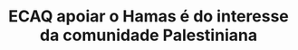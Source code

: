 ---
title: "ECAQ apoiar o Hamas é do interesse da comunidade Palestiniana"
infoslide: "O Hamas é um grupo fundamentalista islâmico nacionalista e militante, que reivindica autoridade política na palestina e é considerado uma organização terrorista para um conjunto alargado de estados, fora do mundo árabe.

A Autoridade Palestiniana é uma coligação partidária moderada, considerada, pelo mundo ocidental, como a autoridade política oficial no território palestiniano."
round: "Round 4"
weight: 4
videos: []
tags: []
layout: "motion"
categories: ["motions"]
---